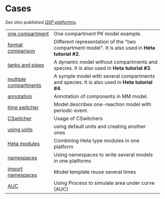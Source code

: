 # Cases

*See also published [QSP platfortms](/implemented?id=open-source-qsp-platforms).*

| | |
|---|---|
| [one compartment](cases/one-compartment) | One compartment PK model example. |
| [format comparison](cases/format-comparison) | Different representation of the "two compartment model". It is also used in **Heta tutorial #2**. |
| [tanks and pipes](cases/tanks-and-pipes) | A dynamic model without compartments and species. It is also used in **Heta tutorial #3**. |
| [multiple compartments](cases/multiple-compartments) | A symple model with several compartments and species. It is also used in **Heta tutorial #4**. |
| [annotation](cases/annotation) | Annotation of components in MM model. |
| [time switcher](cases/time-switcher) | Model describes one-reaction model with periodic event. |
| [CSwitcher](cases/c-switcher) | Usage of CSwitchers |
| [using units](cases/using-units) | using default units and creating another ones |
| [Heta modules](cases/heta-modules) | Combining Heta type modules in one platform |
| [namespaces](cases/namespaces) | Using namespaces to write several models in one platforms |
| [import namespaces](cases/import-ns) | Model template reuse several times |
| [AUC](cases/auc) | Using Process to simulate area under curve (AUC) |
